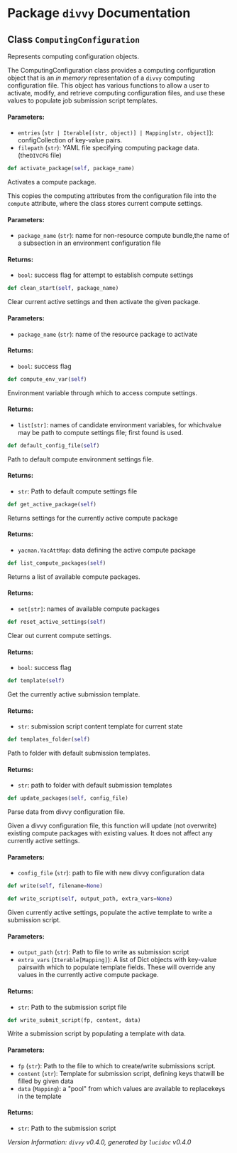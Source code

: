 <script>
document.addEventListener('DOMContentLoaded', (event) => {
  document.querySelectorAll('h3 code').forEach((block) => {
    hljs.highlightBlock(block);
  });
});
</script>

<style>
h3 .lucidoc{ 
    padding-left: 22px;
    text-indent: -15px;
 }
h3 .hljs .lucidoc{
    padding-left: 20px;
    margin-left: 0px;
    text-indent: -15px;
    martin-bottom: 0px;
}
h4 .lucidoc, table .lucidoc, p .lucidoc, li .lucidoc { margin-left: 30px; }
h4 .lucidoc { 
    font-style: italic;
    font-size: 1em;
    margin-bottom: 0px;
}

</style>
<div class='lucidoc'>

# Package `divvy` Documentation

## <a name="ComputingConfiguration"></a> Class `ComputingConfiguration`
Represents computing configuration objects.

The ComputingConfiguration class provides a computing configuration object
that is an *in memory* representation of a `divvy` computing configuration
file. This object has various functions to allow a user to activate, modify,
and retrieve computing configuration files, and use these values to populate
job submission script templates.

#### Parameters:

- `entries` (`str | Iterable[(str, object)] | Mapping[str, object]`):  configCollection of key-value pairs.
- `filepath` (`str`):  YAML file specifying computing package data. (the`DIVCFG` file)


```python
def activate_package(self, package_name)
```

Activates a compute package.

This copies the computing attributes from the configuration file into
the `compute` attribute, where the class stores current compute
settings.
#### Parameters:

- `package_name` (`str`):  name for non-resource compute bundle,the name of a subsection in an environment configuration file


#### Returns:

- `bool`:  success flag for attempt to establish compute settings




```python
def clean_start(self, package_name)
```

Clear current active settings and then activate the given package.
#### Parameters:

- `package_name` (`str`):  name of the resource package to activate


#### Returns:

- `bool`:  success flag




```python
def compute_env_var(self)
```

Environment variable through which to access compute settings.
#### Returns:

- `list[str]`:  names of candidate environment variables, for whichvalue may be path to compute settings file; first found is used.




```python
def default_config_file(self)
```

Path to default compute environment settings file.
#### Returns:

- `str`:  Path to default compute settings file




```python
def get_active_package(self)
```

Returns settings for the currently active compute package
#### Returns:

- `yacman.YacAttMap`:  data defining the active compute package




```python
def list_compute_packages(self)
```

Returns a list of available compute packages.
#### Returns:

- `set[str]`:  names of available compute packages




```python
def reset_active_settings(self)
```

Clear out current compute settings.
#### Returns:

- `bool`:  success flag




```python
def template(self)
```

Get the currently active submission template.
#### Returns:

- `str`:  submission script content template for current state




```python
def templates_folder(self)
```

Path to folder with default submission templates.
#### Returns:

- `str`:  path to folder with default submission templates




```python
def update_packages(self, config_file)
```

Parse data from divvy configuration file.

Given a divvy configuration file, this function will update (not
overwrite) existing compute packages with existing values. It does not
affect any currently active settings.
#### Parameters:

- `config_file` (`str`):  path to file with new divvy configuration data




```python
def write(self, filename=None)
```



```python
def write_script(self, output_path, extra_vars=None)
```

Given currently active settings, populate the active template to write a submission script.
#### Parameters:

- `output_path` (`str`):  Path to file to write as submission script
- `extra_vars` (`Iterable[Mapping]`):  A list of Dict objects with key-value pairswith which to populate template fields. These will override any values in the currently active compute package.


#### Returns:

- `str`:  Path to the submission script file




```python
def write_submit_script(fp, content, data)
```

Write a submission script by populating a template with data.
#### Parameters:

- `fp` (`str`):  Path to the file to which to create/write submissions script.
- `content` (`str`):  Template for submission script, defining keys thatwill be filled by given data
- `data` (`Mapping`):  a "pool" from which values are available to replacekeys in the template


#### Returns:

- `str`:  Path to the submission script




</div>


*Version Information: `divvy` v0.4.0, generated by `lucidoc` v0.4.0*